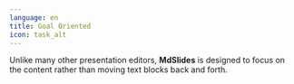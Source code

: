 ```yaml
---
language: en
title: Goal Oriented
icon: task_alt
---
```


Unlike many other presentation editors, **MdSlides** is designed to focus on the content rather than moving text blocks back and forth.
